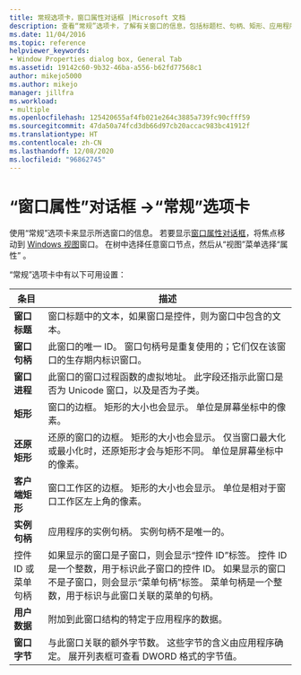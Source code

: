 ```yaml
---
title: 常规选项卡，窗口属性对话框 |Microsoft 文档
description: 查看“常规”选项卡，了解有关窗口的信息，包括标题栏、句柄、矩形、应用程序实例句柄、菜单句柄和用户数据。
ms.date: 11/04/2016
ms.topic: reference
helpviewer_keywords:
- Window Properties dialog box, General Tab
ms.assetid: 19142c60-9b32-46ba-a556-b62fd77568c1
author: mikejo5000
ms.author: mikejo
manager: jillfra
ms.workload:
- multiple
ms.openlocfilehash: 125420655af4fb021e264c3885a739fc90cfff59
ms.sourcegitcommit: 47da50a74fcd3db66d97cb20accac983bc41912f
ms.translationtype: HT
ms.contentlocale: zh-CN
ms.lasthandoff: 12/08/2020
ms.locfileid: "96862745"
---
```

# <a name="general-tab-window-properties-dialog-box"></a>“窗口属性”对话框 ->“常规”选项卡
使用“常规”选项卡来显示所选窗口的信息。 若要显示[窗口属性对话框](../debugger/window-properties-dialog-box.md)，将焦点移动到 [Windows 视图](../debugger/windows-view.md)窗口。 在树中选择任意窗口节点，然后从“视图”菜单选择“属性” 。

 “常规”选项卡中有以下可用设置：

|条目|描述|
|-----------|-----------------|
|**窗口标题**|窗口标题中的文本，如果窗口是控件，则为窗口中包含的文本。|
|**窗口句柄**|此窗口的唯一 ID。 窗口句柄号是重复使用的；它们仅在该窗口的生存期内标识窗口。|
|**窗口进程**|此窗口的窗口过程函数的虚拟地址。 此字段还指示此窗口是否为 Unicode 窗口，以及是否为子类。|
|**矩形**|窗口的边框。 矩形的大小也会显示。 单位是屏幕坐标中的像素。|
|**还原矩形**|还原的窗口的边框。 矩形的大小也会显示。 仅当窗口最大化或最小化时，还原矩形才会与矩形不同。 单位是屏幕坐标中的像素。|
|**客户端矩形**|窗口工作区的边框。 矩形的大小也会显示。 单位是相对于窗口工作区左上角的像素。|
|**实例句柄**|应用程序的实例句柄。 实例句柄不是唯一的。|
|控件 ID 或菜单句柄|如果显示的窗口是子窗口，则会显示“控件 ID”标签。 控件 ID 是一个整数，用于标识此子窗口的控件 ID。 如果显示的窗口不是子窗口，则会显示“菜单句柄”标签。 菜单句柄是一个整数，用于标识与此窗口关联的菜单的句柄。|
|**用户数据**|附加到此窗口结构的特定于应用程序的数据。|
|**窗口字节**|与此窗口关联的额外字节数。 这些字节的含义由应用程序确定。 展开列表框可查看 DWORD 格式的字节值。|